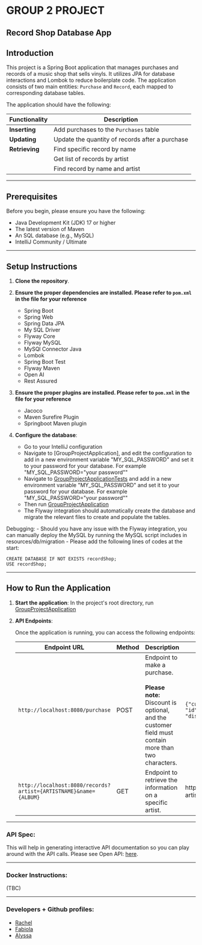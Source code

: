 # GROUP 2 PROJECT
## Record Shop Database App

## Introduction

This project is a Spring Boot application that manages purchases and records of a music shop that sells vinyls. It utilizes JPA for database interactions and Lombok to reduce boilerplate code. The application consists of two main entities: `Purchase` and `Record`, each mapped to corresponding database tables.

The application should have the following:

| Functionality  | Description                                     |
|----------------|-------------------------------------------------|
| **Inserting**  | Add purchases to the `Purchases` table          |
| **Updating**   | Update the quantity of records after a purchase |
| **Retrieving** | Find specific record by name                    |
|                | Get list of records by artist                   |
|                | Find record by name and artist                  |


---

## Prerequisites

Before you begin, please ensure you have the following:

- Java Development Kit (JDK) 17 or higher
- The latest version of Maven
- An SQL database (e.g., MySQL)
- IntelliJ Community / Ultimate

---

## Setup Instructions

1. **Clone the repository**.

2. **Ensure the proper dependencies are installed. Please refer to `pom.xml` in the file for your reference**
    - Spring Boot 
    - Spring Web
    - Spring Data JPA
    - My SQL Driver 
    - Flyway Core 
    - Flyway MySQL
    - MySQl Connector Java
    - Lombok
    - Spring Boot Test
    - Flyway Maven
    - Open AI 
    - Rest Assured 

3. **Ensure the proper plugins are installed. Please refer to `pom.xml` in the file for your reference**
    - Jacoco
    - Maven Surefire Plugin
    - Springboot Maven plugin 

4. **Configure the database**:
    - Go to your IntelliJ configuration
    - Navigate to [GroupProjectApplication], and edit the configuration to add in a new environment variable "MY_SQL_PASSWORD" and set it to your password for your database. For example "MY_SQL_PASSWORD="your password""
    - Navigate to [GroupProjectApplicationTests](src/test/java/com/example/group/project/GroupProjectApplicationTests.java) and add in a new environment variable "MY_SQL_PASSWORD" and set it to your password for your database. For example "MY_SQL_PASSWORD="your password""
    - Then run [GroupProjectApplication](src/main/java/com/example/group/project/GroupProjectApplication.java)
    - The Flyway integration should automatically create the database and migrate the relevant files to create and populate the tables.

Debugging: 
    - Should you have any issue with the Flyway integration, you can manually deploy the MySQL by running the MySQL script includes in resources/db/migration 
    - Please add the following lines of codes at the start:

``` 
CREATE DATABASE IF NOT EXISTS recordShop;
USE recordShop;
```

---

## How to Run the Application

1. **Start the application**:
    In the project's root directory, run [GroupProjectApplication](src/main/java/com/example/group/project/GroupProjectApplication.java)

2. **API Endpoints**:

    Once the application is running, you can access the following endpoints:

    | Endpoint URL                                                     | Method | Description                                                                                                                              | Example Request                                                           |
    |------------------------------------------------------------------|--------|------------------------------------------------------------------------------------------------------------------------------------------|---------------------------------------------------------------------------|
    | `http://localhost:8080/purchase`                                 | POST   | Endpoint to make a purchase.<br><br>**Please note:** Discount is optional, and the customer field must contain more than two characters. | ```{"customer": "John",```<br>```"id": 3,```<br>```"discount": "CFG" }``` |
    | `http://localhost:8080/records?artist={ARTISTNAME}&name={ALBUM}` | GET    | Endpoint to retrieve the information on a specific artist.                                                                               | http://localhost:8080/getRecord?artist=Michael%20Jackson&name=Thriller    |

---

### API Spec:

This will help in generating interactive API documentation so you can play around with the API calls. Please see Open API: [here](http://localhost:8080/swagger-ui/index.html).

---

### Docker Instructions:
(TBC)

---

### Developers + Github profiles:

- [Rachel](https://github.com/Tookles)
- [Fabiola](https://github.com/Fabi-P)
- [Alyssa](https://github.com/lyscodes)

